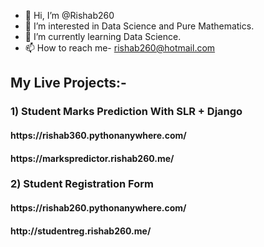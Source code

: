 - 👋 Hi, I’m @Rishab260
- 👀 I’m interested in Data Science and Pure Mathematics.
- 🌱 I’m currently learning Data Science.
- 📫 How to reach me- rishab260@hotmail.com

<h2>My Live Projects:- </h2>
<h3>1) Student Marks Prediction With SLR + Django </h3>
  <h4> https://rishab360.pythonanywhere.com/ </h4>
  <h4> https://markspredictor.rishab260.me/ </h4>
<h3>2) Student Registration Form </h3>
 <h4>  https://rishab260.pythonanywhere.com/</h4>
 <h4> http://studentreg.rishab260.me/ </h4>
<!---
Rishab260/Rishab260 is a ✨ special ✨ repository because its `README.md` (this file) appears on your GitHub profile.
You can click the Preview link to take a look at your changes.
--->

